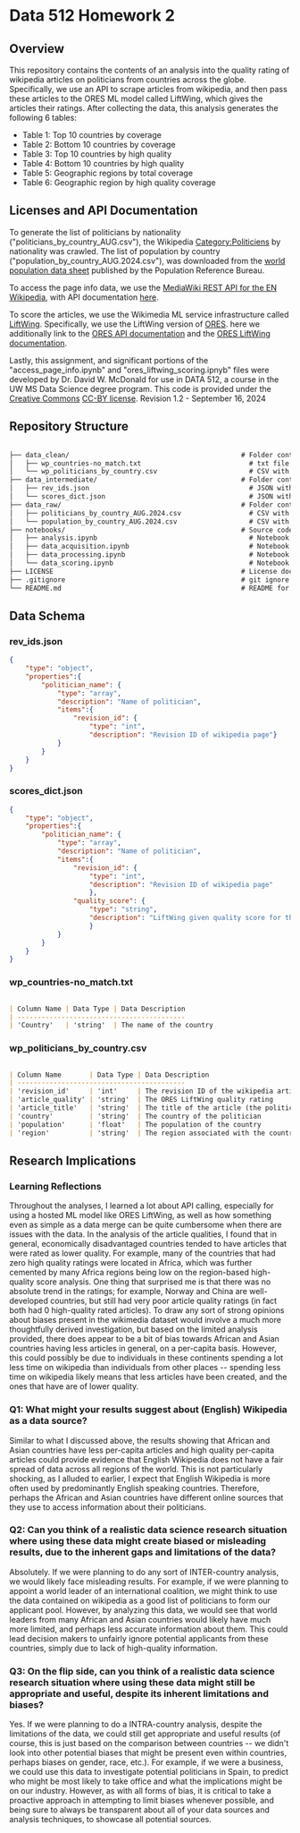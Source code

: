 # Data 512 Homework 2
## Overview
This repository contains the contents of an analysis into the quality rating of wikipedia articles on politicians from countries across the globe. Specifically, we use an API to scrape articles from wikipedia, and then pass these articles to the ORES ML model called LiftWing, which gives the articles their ratings. After collecting the data, this analysis generates the following 6 tables:
- Table 1: Top 10 countries by coverage
- Table 2: Bottom 10 countries by coverage
- Table 3: Top 10 countries by high quality
- Table 4: Bottom 10 countries by high quality
- Table 5: Geographic regions by total coverage
- Table 6: Geographic region by high quality coverage

## Licenses and API Documentation
To generate the list of politicians by nationality ("politicians_by_country_AUG.csv"), the Wikipedia [Category:Politiciens](https://en.wikipedia.org/wiki/Category:Politicians_by_nationality) by nationality was crawled. The list of population by country ("population_by_country_AUG.2024.csv"), was downloaded from the [world population data sheet](https://www.prb.org/international/indicator/population/table/) published by the Population Reference Bureau.

To access the page info data, we use the [MediaWiki REST API for the EN Wikipedia](https://www.mediawiki.org/wiki/API:Main_page), with API documentation [here](https://www.mediawiki.org/wiki/API:Info).

To score the articles, we use the Wikimedia ML service infrastructure called [LiftWing](https://wikitech.wikimedia.org/wiki/Machine_Learning/LiftWing). Specifically, we use the LiftWing version of [ORES](https://www.mediawiki.org/wiki/ORES). here we additionally link to the [ORES API documentation](https://ores.wikimedia.org) and the [ORES LiftWing documentation](https://wikitech.wikimedia.org/wiki/Machine_Learning/LiftWing/Usage).

Lastly, this assignment, and significant portions of the "access_page_info.ipynb" and "ores_liftwing_scoring.ipnyb" files were developed by Dr. David W. McDonald for use in DATA 512, a course in the UW MS Data Science degree program. This code is provided under the [Creative Commons](https://creativecommons.org) [CC-BY license](https://creativecommons.org/licenses/by/4.0/). Revision 1.2 - September 16, 2024

## Repository Structure
```markdown

├── data_clean/                                           # Folder containing the cleaned data
│   ├── wp_countries-no_match.txt                           # txt file of all country names not present in BOTH the politician-country and population-country datasets
│   └── wp_politicians_by_country.csv                       # CSV with the final, cleaned and merged data of politician, article score, country, and population
├── data_intermediate/                                    # Folder containing the intermediate data
│   ├── rev_ids.json                                        # JSON with the revision ids for the latest wikipedia pages
│   └── scores_dict.json                                    # JSON with the ORES LiftWing score associated with each article
├── data_raw/                                             # Folder containing the raw data
│   ├── politicians_by_country_AUG.2024.csv                 # CSV with the list of politicians and their corresponding countries
│   └── population_by_country_AUG.2024.csv                  # CSV with the list of countries and their populations
├── notebooks/                                            # Source code
│   ├── analysis.ipynb                                      # Notebook to perform the data analysis for generating the 6 tables
│   ├── data_acquisition.ipynb                              # Notebook to perform the API calls to get the revision IDs of the wikipedia articles
│   ├── data_processing.ipynb                               # Notebook to perform the data processing and merging of the scores datasets and population/politician countries
│   └── data_scoring.ipynb                                  # Notebook to perform the ORES LiftWing calls to score the accessed articles
├── LICENSE                                               # License documentation
├── .gitignore                                            # git ignore for the repo
└── README.md                                             # README for the repo
```

## Data Schema
### rev_ids.json
```json
{
    "type": "object",
    "properties":{
        "politician_name": {
            "type": "array",
            "description": "Name of politician",
            "items":{
                "revision_id": {
                    "type": "int",
                    "description": "Revision ID of wikipedia page"}
            }
        }
    }
}
```

### scores_dict.json

```json
{
    "type": "object",
    "properties":{
        "politician_name": {
            "type": "array",
            "description": "Name of politician",
            "items":{
                "revision_id": {
                    "type": "int",
                    "description": "Revision ID of wikipedia page"
                    },
                "quality_score": {
                    "type": "string",
                    "description": "LiftWing given quality score for the article"
                    }
            }
        }
    }
}
```

### wp_countries-no_match.txt
```markdown

| Column Name | Data Type | Data Description                                 
| ------------------------------------------
| 'Country'   | 'string'  | The name of the country  

```

### wp_politicians_by_country.csv
```markdown

| Column Name       | Data Type | Data Description                                 
| ------------------------------------------
| 'revision_id'     | 'int'     | The revision ID of the wikipedia article
| 'article_quality' | 'string'  | The ORES LiftWing quality rating
| 'article_title'   | 'string'  | The title of the article (the politician's name)  
| 'country'         | 'string'  | The country of the politician  
| 'population'      | 'float'   | The population of the country 
| 'region'          | 'string'  | The region associated with the country
```

## Research Implications
### Learning Reflections
Throughout the analyses, I learned a lot about API calling, especially for using a hosted ML model like ORES LiftWing, as well as how something even as simple as a data merge can be quite cumbersome when there are issues with the data. In the analysis of the article qualities, I found that in general, economically disadvantaged countries tended to have articles that were rated as lower quality. For example, many of the countries that had zero high quality ratings were located in Africa, which was further cemented by many Africa regions being low on the region-based high-quality score analysis. One thing that surprised me is that there was no absolute trend in the ratings; for example, Norway and China are well-developed countries, but still had very poor article quality ratings (in fact both had 0 high-quality rated articles). To draw any sort of strong opinions about biases present in the wikimedia dataset would involve a much more thoughtfully derived investigation, but based on the limited analysis provided, there does appear to be a bit of bias towards African and Asian countries having less articles in general, on a per-capita basis. However, this could possibly be due to individuals in these continents spending a lot less time on wikipedia than individuals from other places -- spending less time on wikipedia likely means that less articles have been created, and the ones that have are of lower quality.

### Q1: What might your results suggest about (English) Wikipedia as a data source?
Similar to what I discussed above, the results showing that African and Asian countries have less per-capita articles and high quality per-capita articles could provide evidence that English Wikipedia does not have a fair spread of data across all regions of the world. This is not particularly shocking, as I alluded to earlier, I expect that English Wikipedia is more often used by predominantly English speaking countries. Therefore, perhaps the African and Asian countries have different online sources that they use to access information about their politicians.

### Q2: Can you think of a realistic data science research situation where using these data might create biased or misleading results, due to the inherent gaps and limitations of the data?
Absolutely. If we were planning to do any sort of INTER-country analysis, we would likely face misleading results. For example, if we were planning to appoint a world leader of an international coalition, we might think to use the data contained on wikipedia as a good list of politicians to form our applicant pool. However, by analyzing this data, we would see that world leaders from many African and Asian countries would likely have much more limited, and perhaps less accurate information about them. This could lead decision makers to unfairly ignore potential applicants from these countries, simply due to lack of high-quality information.

### Q3: On the flip side, can you think of a realistic data science research situation where using these data might still be appropriate and useful, despite its inherent limitations and biases?
Yes. If we were planning to do a INTRA-country analysis, despite the limitations of the data, we could still get appropriate and useful results (of course, this is just based on the comparison between countries -- we didn't look into other potential biases that might be present even within countries, perhaps biases on gender, race, etc.). For example, if we were a business, we could use this data to investigate potential politicians in Spain, to predict who might be most likely to take office and what the implications might be on our industry. However, as with all forms of bias, it is critical to take a proactive approach in attempting to limit biases whenever possible, and being sure to always be transparent about all of your data sources and analysis techniques, to showcase all potential sources.

